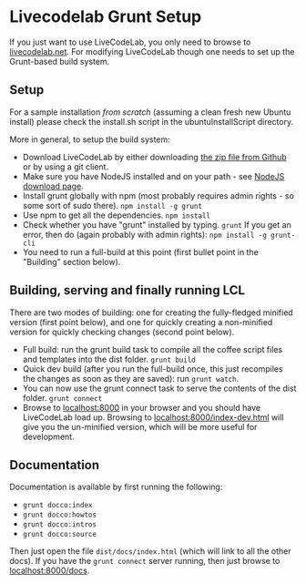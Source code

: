 Livecodelab Grunt Setup
=====================

If you just want to use LiveCodeLab, you only need to browse to [livecodelab.net](http://livecodelab.net).
For modifying LiveCodeLab though one needs to set up the Grunt-based build system.

Setup
-----

For a sample installation *from scratch* (assuming a clean fresh new Ubuntu install) please check the install.sh script in the ubuntuInstallScript directory.

More in general, to setup the build system:

 * Download LiveCodeLab by either downloading [the zip file from Github](https://github.com/davidedc/livecodelab/archive/master.zip) or by using a git client.
 * Make sure you have NodeJS installed and on your path - see [NodeJS download page](http://nodejs.org/download/).
 * Install grunt globally with npm (most probably requires admin rights - so some sort of sudo there).
   `npm install -g grunt`
 * Use npm to get all the dependencies.
   `npm install`
 * Check whether you have "grunt" installed by typing.
   `grunt`
   If you get an error, then do (again probably with admin rights):
   `npm install -g grunt-cli`
 * You need to run a full-build at this point (first bullet point in the "Building" section below).

Building, serving and finally running LCL
--------------

There are two modes of building: one for creating the fully-fledged minified version (first point below), and one for quickly creating a non-minified version for quickly checking changes (second point below).

 * Full build: run the grunt build task to compile all the coffee script files and templates into the dist folder.
   `grunt build`
 * Quick dev build (after you run the full-build once, this just recompiles the changes as soon as they are saved): run `grunt watch`.
 * You can now use the grunt connect task to serve the contents of the dist folder.
   `grunt connect`
 * Browse to [localhost:8000](http://localhost:8000/) in your browser and you should have
   LiveCodeLab load up. Browsing to [localhost:8000/index-dev.html](http://localhost:8000/index-dev.html)
   will give you the un-minified version, which will be more useful for development.

Documentation
-------------

Documentation is available by first running the following:

 * `grunt docco:index`
 * `grunt docco:howtos`
 * `grunt docco:intros`
 * `grunt docco:source`

Then just open the file `dist/docs/index.html` (which will link to all the other docs).
If you have the `grunt connect` server running, then just browse to  [localhost:8000/docs](http://localhost:8000/docs).

